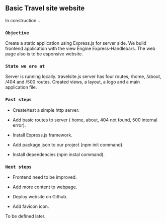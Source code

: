 
## Basic Travel site website

In construction... 

### `Objective`

Create a static application using Express.js for server side.
We build frontend application with the view Engine Express-Handlebars.
The web page also is to be esponsive website. 


### `State we are at`

Server is running locally.
travelsite.js server has four routes, /home, /about, /404 and /500 routes. 
Created views, a layout, a logo and a main application file.

### `Past steps`

- Create/test a simple http server.

- Add basic routes to server ( home, about, 404 not found, 500 internal error).

- Install Express.js framework.

- Add package.json to our project (npm init command).

- Install dependencies (npm instal command).


### `Next steps`

- Frontend need to be improved.

- Add more content to webpage. 

- Deploy website on Github.

- Add favicon icon.



To be defined later.

